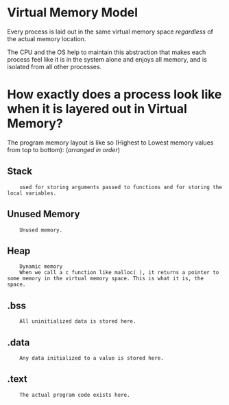
# Virtual Memory Model

Every process is laid out in the same virtual memory space *regardless* of the actual memory location.

The CPU and the OS help to maintain this abstraction that makes each process feel like it is in the system alone and enjoys all memory, and is isolated from all other processes.

# How exactly does a process look like when it is layered out in Virtual Memory?

The program memory layout is like so (Highest to Lowest memory values from top to bottom):
(*arranged in order*)
## Stack
		used for storing arguments passed to functions and for storing the local variables.
## Unused Memory
		Unused memory.
## Heap
		Dynamic memory
		When we call a c function like malloc( ), it returns a pointer to some memory in the virtual memory space. This is what it is, the space.
## .bss
		All uninitialized data is stored here.
## .data
		Any data initialized to a value is stored here.
## .text
		The actual program code exists here.

